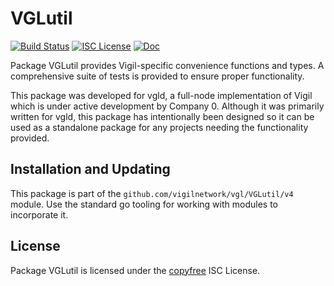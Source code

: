 VGLutil
=======


[![Build Status](https://github.com/vigilnetwork/vgl/workflows/Build%20and%20Test/badge.svg)](https://github.com/vigilnetwork/vgl/actions)
[![ISC License](https://img.shields.io/badge/license-ISC-blue.svg)](http://copyfree.org)
[![Doc](https://img.shields.io/badge/doc-reference-blue.svg)](https://pkg.go.dev/github.com/vigilnetwork/vgl/VGLutil/v4)

Package VGLutil provides Vigil-specific convenience functions and types.
A comprehensive suite of tests is provided to ensure proper functionality.

This package was developed for vgld, a full-node implementation of Vigil which
is under active development by Company 0.  Although it was primarily written for
vgld, this package has intentionally been designed so it can be used as a
standalone package for any projects needing the functionality provided.

## Installation and Updating

This package is part of the `github.com/vigilnetwork/vgl/VGLutil/v4` module.  Use the
standard go tooling for working with modules to incorporate it.

## License

Package VGLutil is licensed under the [copyfree](http://copyfree.org) ISC
License.




